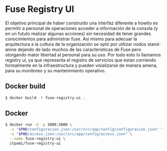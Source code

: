 # Fuse Registry UI

El objetivo principal de haber construido una interfaz diferente a howtio es permitir a personal de operaciones acceder a información de la consola (y en un fututo realizar algunas acciones) sin necesidad de tener grandes conocimientos para administrar fuse. Así mismo para adecuar la arquitectura a la cultura de la organización se optó por utilizar nodos stand-alone dejando de lado muchos de las caracteristicas de Fuse pero otorgando mator libertad al personal para su uso.
Por todo esto lo llamamos registry ui, ya que representa el registro de servicios que estan corriendo formalmente en la infraestructura y pueden visializarse de manera amena, para su monitoreo y su mantenimiento operativo.

## Docker build

```bash
$ docker build -t fuse-registry-ui .
```

## Docker
```bash
$ docker run -d -p 3000:3000 \
  -v "$PWD/configuracion.json:/usr/src/app/config/configuracion.json" \
  -v "$PWD/access.json:/usr/src/app/config/access.json" \
  --name fuse-registry-ui \
  itpami/fuse-registry-ui
```
